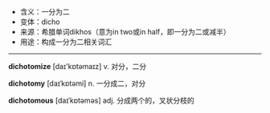 - <span class="definition">含义：一分为二</span>
- <span class="definition">变体：dicho</span>
- <span class="definition">来源：希腊单词dikhos（意为in two或in half，即一分为二或减半）</span>
- <span class="definition">用途：构成一分为二相关词汇</span>

---

<span class="vocabulary">**dichotomize**</span> [daɪ'kɒtəmaɪz] v. 对分，二分

<span class="vocabulary">**dichotomy**</span> [daɪˈkɒtəmi] n. 一分成二，对分 

<span class="vocabulary">**dichotomous**</span> [daɪˈkɒtəməs] adj. 分成两个的，叉状分枝的  
